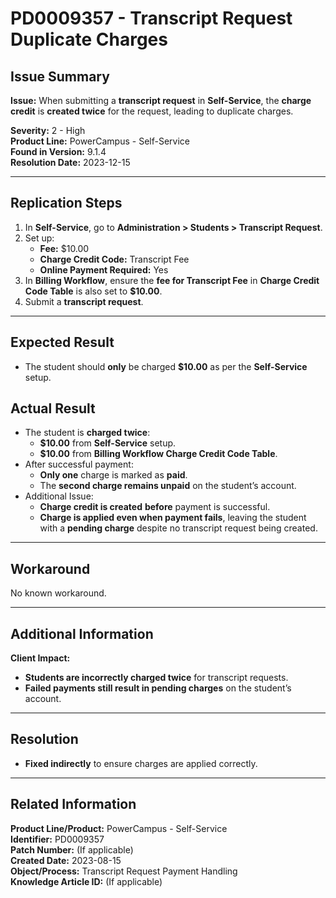 # PD0009357 - Transcript Request Duplicate Charges

## Issue Summary
**Issue:** When submitting a **transcript request** in **Self-Service**, the **charge credit** is **created twice** for the request, leading to duplicate charges.

**Severity:** 2 - High  
**Product Line:** PowerCampus - Self-Service  
**Found in Version:** 9.1.4  
**Resolution Date:** 2023-12-15  

---

## Replication Steps
1. In **Self-Service**, go to **Administration > Students > Transcript Request**.
2. Set up:
   - **Fee:** $10.00  
   - **Charge Credit Code:** Transcript Fee  
   - **Online Payment Required:** Yes  
3. In **Billing Workflow**, ensure the **fee for Transcript Fee** in **Charge Credit Code Table** is also set to **$10.00**.
4. Submit a **transcript request**.

---

## Expected Result
- The student should **only** be charged **$10.00** as per the **Self-Service** setup.

## Actual Result
- The student is **charged twice**:
  - **$10.00** from **Self-Service** setup.
  - **$10.00** from **Billing Workflow Charge Credit Code Table**.
- After successful payment:
  - **Only one** charge is marked as **paid**.
  - The **second charge remains unpaid** on the student’s account.
- Additional Issue:
  - **Charge credit is created** **before** payment is successful.
  - **Charge is applied even when payment fails**, leaving the student with a **pending charge** despite no transcript request being created.

---

## Workaround
No known workaround.

---

## Additional Information
**Client Impact:**
- **Students are incorrectly charged twice** for transcript requests.
- **Failed payments still result in pending charges** on the student’s account.

---

## Resolution
- **Fixed indirectly** to ensure charges are applied correctly.

---

## Related Information
**Product Line/Product:** PowerCampus - Self-Service  
**Identifier:** PD0009357  
**Patch Number:** (If applicable)  
**Created Date:** 2023-08-15  
**Object/Process:** Transcript Request Payment Handling  
**Knowledge Article ID:** (If applicable)

